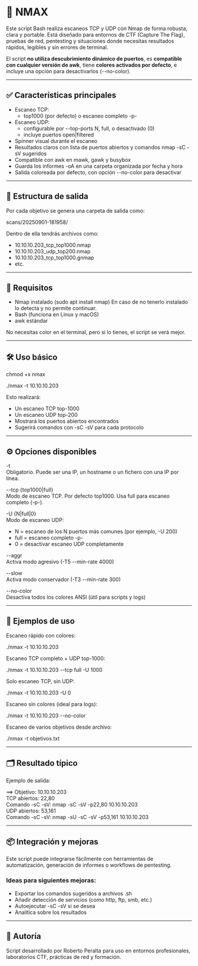 # 🔎 NMAX

Este script Bash realiza escaneos TCP y UDP con Nmap de forma robusta, clara y portable. Está diseñado para entornos de CTF (Capture The Flag), pruebas de red, pentesting y situaciones donde necesitas resultados rápidos, legibles y sin errores de terminal.

El script **no utiliza descubrimiento dinámico de puertos**, es **compatible con cualquier versión de awk**, tiene **colores activados por defecto**, e incluye una opción para desactivarlos (--no-color).

---

## ✅ Características principales

- Escaneo TCP:
  - top1000 (por defecto) o escaneo completo -p-
- Escaneo UDP:
  - configurable por --top-ports N, full, o desactivado (0)
  - incluye puertos open|filtered
- Spinner visual durante el escaneo
- Resultados claros con lista de puertos abiertos y comandos nmap -sC -sV sugeridos
- Compatible con awk en mawk, gawk y busybox
- Guarda los informes -oA en una carpeta organizada por fecha y hora
- Salida coloreada por defecto, con opción --no-color para desactivar

---

## 📂 Estructura de salida

Por cada objetivo se genera una carpeta de salida como:

scans/20250901-181958/

Dentro de ella tendrás archivos como:

- 10.10.10.203_tcp_top1000.nmap
- 10.10.10.203_udp_top200.nmap
- 10.10.10.203_tcp_top1000.gnmap
- etc.

---

## 🚀 Requisitos

- Nmap instalado (sudo apt install nmap) En caso de no tenerlo instalado lo detecta y no permite continuar.
- Bash (funciona en Linux y macOS)
- awk estándar

No necesitas color en el terminal, pero si lo tienes, el script se verá mejor.

---

## 🛠️ Uso básico

chmod +x nmax 

./nmax -t 10.10.10.203

Esto realizará:

- Un escaneo TCP top-1000
- Un escaneo UDP top-200
- Mostrará los puertos abiertos encontrados
- Sugerirá comandos con -sC -sV para cada protocolo

---

## ⚙️ Opciones disponibles

-t <objetivo>  
Obligatorio. Puede ser una IP, un hostname o un fichero con una IP por línea.

--tcp {top1000|full}  
Modo de escaneo TCP. Por defecto top1000. Usa full para escaneo completo (-p-).

-U {N|full|0}  
Modo de escaneo UDP:  
- N = escaneo de los N puertos más comunes (por ejemplo, -U 200)  
- full = escaneo completo -p-  
- 0 = desactivar escaneo UDP completamente

--aggr  
Activa modo agresivo (-T5 --min-rate 4000)

--slow  
Activa modo conservador (-T3 --min-rate 300)

--no-color  
Desactiva todos los colores ANSI (útil para scripts y logs)

---

## 🧪 Ejemplos de uso

Escaneo rápido con colores:

./nmax -t 10.10.10.203

Escaneo TCP completo + UDP top-1000:

./nmax -t 10.10.10.203 --tcp full -U 1000

Solo escaneo TCP, sin UDP:

./nmax -t 10.10.10.203 -U 0

Escaneo sin colores (ideal para logs):

./nmax -t 10.10.10.203 --no-color

Escaneo de varios objetivos desde archivo:

./nmax -t objetivos.txt

---

## 🗂️ Resultado típico

Ejemplo de salida:

==> Objetivo: 10.10.10.203  
TCP abiertos: 22,80  
  Comando -sC -sV: nmap -sC -sV -p22,80 10.10.10.203  
UDP abiertos: 53,161  
  Comando -sC -sV: nmap -sU -sC -sV -p53,161 10.10.10.203

---

## 📦 Integración y mejoras

Este script puede integrarse fácilmente con herramientas de automatización, generación de informes o workflows de pentesting.

### Ideas para siguientes mejoras:

- Exportar los comandos sugeridos a archivos .sh
- Añadir detección de servicios (como http, ftp, smb, etc.)
- Autoejecutar -sC -sV si se desea
- Analítica sobre los resultados

---

## 🧠 Autoría

Script desarrollado por Roberto Peralta para uso en entornos profesionales, laboratorios CTF, prácticas de red y formación. 